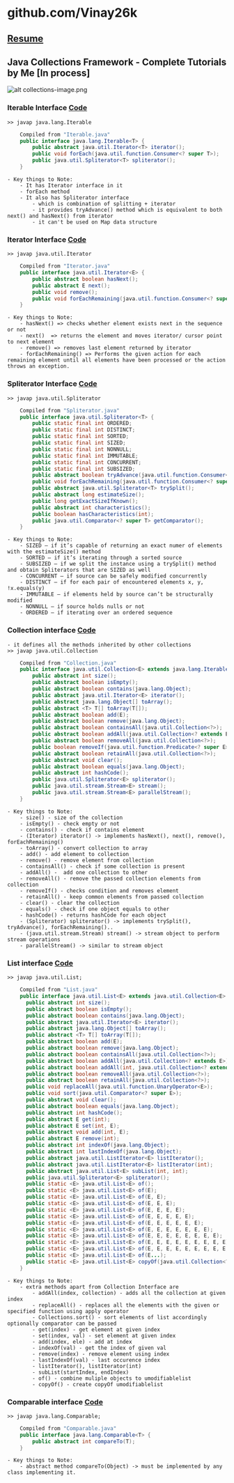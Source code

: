 # github.com/Vinay26k
## [Resume](https://vinay26k.github.io/Resume.html)
## Java Collections Framework - Complete Tutorials by Me [In process]

![alt collections-image.png](Collection-framework-hierarchy.png)



### Iterable Interface [Code](CompleteTutorials/1.%20Iterable%20Interface/IterableDemo.java)
	>> javap java.lang.Iterable
```java
	Compiled from "Iterable.java"
	public interface java.lang.Iterable<T> {
		public abstract java.util.Iterator<T> iterator();
		public void forEach(java.util.function.Consumer<? super T>);
		public java.util.Spliterator<T> spliterator();
	}
```

	- Key things to Note:
		- It has Iterator interface in it
		- forEach method
		- It also has Spliterator interface
			- which is combination of splitting + iterator
			- it provides tryAdvance() method which is equivalent to both next() and hasNext() from iterator
			- it can't be used on Map data structure




### Iterator Interface [Code](CompleteTutorials/1.%20Iterable%20Interface/IteratorDemo.java)
	>> javap java.util.Iterator
```java
	Compiled from "Iterator.java"
	public interface java.util.Iterator<E> {
  		public abstract boolean hasNext();
  		public abstract E next();
  		public void remove();
  		public void forEachRemaining(java.util.function.Consumer<? super E>);
	}
```

	- Key things to Note:
		- hasNext() => checks whether element exists next in the sequence or not
		- next()  => returns the element and moves iterator/ cursor point to next element
		- remove() => removes last element returned by iterator
		- forEachRemaining() => Performs the given action for each remaining element until all elements have been processed or the action throws an exception.


### Spliterator Interface [Code](CompleteTutorials/1.%20Iterable%20Interface/SpliteratorDemo.java)
	>> javap java.util.Spliterator
```java
	Compiled from "Spliterator.java"
	public interface java.util.Spliterator<T> {
		public static final int ORDERED;
		public static final int DISTINCT;
		public static final int SORTED;
		public static final int SIZED;
		public static final int NONNULL;
		public static final int IMMUTABLE;
		public static final int CONCURRENT;
		public static final int SUBSIZED;
		public abstract boolean tryAdvance(java.util.function.Consumer<? super T>);
		public void forEachRemaining(java.util.function.Consumer<? super T>);
		public abstract java.util.Spliterator<T> trySplit();
		public abstract long estimateSize();
 		public long getExactSizeIfKnown();
		public abstract int characteristics();
		public boolean hasCharacteristics(int);
		public java.util.Comparator<? super T> getComparator();
	}
```

	- Key things to Note:
		- SIZED – if it’s capable of returning an exact numer of elements with the estimateSize() method
		- SORTED – if it’s iterating through a sorted source
		- SUBSIZED – if we split the instance using a trySplit() method and obtain Spliterators that are SIZED as well
		- CONCURRENT – if source can be safely modified concurrently
		- DISTINCT – if for each pair of encountered elements x, y, !x.equals(y)
		- IMMUTABLE – if elements held by source can’t be structurally modified
		- NONNULL – if source holds nulls or not
		- ORDERED – if iterating over an ordered sequence



### Collection interface [Code](CompleteTutorials/2.%20Collection%20Interface/CollectionInterfaceDemo.java)

	- it defines all the methods inherited by other collections
	>> javap java.util.Collection
```java
	Compiled from "Collection.java"
	public interface java.util.Collection<E> extends java.lang.Iterable<E> {
  		public abstract int size();
  		public abstract boolean isEmpty();
  		public abstract boolean contains(java.lang.Object);
  		public abstract java.util.Iterator<E> iterator();
  		public abstract java.lang.Object[] toArray();
  		public abstract <T> T[] toArray(T[]);
  		public abstract boolean add(E);
  		public abstract boolean remove(java.lang.Object);
  		public abstract boolean containsAll(java.util.Collection<?>);
  		public abstract boolean addAll(java.util.Collection<? extends E>);
  		public abstract boolean removeAll(java.util.Collection<?>);
  		public boolean removeIf(java.util.function.Predicate<? super E>);
  		public abstract boolean retainAll(java.util.Collection<?>);
  		public abstract void clear();
  		public abstract boolean equals(java.lang.Object);
  		public abstract int hashCode();
  		public java.util.Spliterator<E> spliterator();
  		public java.util.stream.Stream<E> stream();
  		public java.util.stream.Stream<E> parallelStream();
	}
```

	- Key things to Note:
		- size() - size of the collection
		- isEmpty() - check empty or not
		- contains() - check if contains element
		- (Iterator) iterator() -> implements hasNext(), next(), remove(), forEachRemaining()
		- toArray() - convert collection to array
		- add() - add element to collection
		- remove() - remove element from collection
		- containsAll() - check if some collection is present
		- addAll() -  add one collection to other
		- removeAll() - remove the passed collection elements from collection
		- removeIf() - checks condition and removes element
		- retainAll() - keep common elements from passed collection
		- clear() - clear the collection
		- equals() - check if one object equals to other
		- hashCode() - returns hashCode for each object
		- (Spliterator) spliterator() -> implements trySplit(), tryAdvance(), forEachRemaining()..
		- (java.util.stream.Stream) stream() -> stream object to perform stream operations
		- parallelStream() -> similar to stream object

### List interface [Code](CompleteTutorials/3.%20List%20Interface/ListInterfaceDemo.java)
	>> javap java.util.List;
```java
	Compiled from "List.java"
	public interface java.util.List<E> extends java.util.Collection<E> {
	  public abstract int size();
	  public abstract boolean isEmpty();
	  public abstract boolean contains(java.lang.Object);
	  public abstract java.util.Iterator<E> iterator();
	  public abstract java.lang.Object[] toArray();
	  public abstract <T> T[] toArray(T[]);
	  public abstract boolean add(E);
	  public abstract boolean remove(java.lang.Object);
	  public abstract boolean containsAll(java.util.Collection<?>);
	  public abstract boolean addAll(java.util.Collection<? extends E>);
	  public abstract boolean addAll(int, java.util.Collection<? extends E>);
	  public abstract boolean removeAll(java.util.Collection<?>);
	  public abstract boolean retainAll(java.util.Collection<?>);
	  public void replaceAll(java.util.function.UnaryOperator<E>);
	  public void sort(java.util.Comparator<? super E>);
	  public abstract void clear();
	  public abstract boolean equals(java.lang.Object);
	  public abstract int hashCode();
	  public abstract E get(int);
	  public abstract E set(int, E);
	  public abstract void add(int, E);
	  public abstract E remove(int);
	  public abstract int indexOf(java.lang.Object);
	  public abstract int lastIndexOf(java.lang.Object);
	  public abstract java.util.ListIterator<E> listIterator();
	  public abstract java.util.ListIterator<E> listIterator(int);
	  public abstract java.util.List<E> subList(int, int);
	  public java.util.Spliterator<E> spliterator();
	  public static <E> java.util.List<E> of();
	  public static <E> java.util.List<E> of(E);
	  public static <E> java.util.List<E> of(E, E);
	  public static <E> java.util.List<E> of(E, E, E);
	  public static <E> java.util.List<E> of(E, E, E, E);
	  public static <E> java.util.List<E> of(E, E, E, E, E);
	  public static <E> java.util.List<E> of(E, E, E, E, E, E);
	  public static <E> java.util.List<E> of(E, E, E, E, E, E, E);
	  public static <E> java.util.List<E> of(E, E, E, E, E, E, E, E);
	  public static <E> java.util.List<E> of(E, E, E, E, E, E, E, E, E);
	  public static <E> java.util.List<E> of(E, E, E, E, E, E, E, E, E, E);
	  public static <E> java.util.List<E> of(E...);
	  public static <E> java.util.List<E> copyOf(java.util.Collection<? extends E>);
	}
```

	- Key things to Note:
		- extra methods apart from Collection Interface are
			- addAll(index, collection) - adds all the collection at given index
			- replaceAll() - replaces all the elements with the given or specified function using apply operator
			- Collections.sort() - sort elements of list accordingly optionally comparator can be passed
			- get(index) - get element at given index
			- set(index, val) - set element at given index
			- add(index, ele) - add at index
			- indexOf(val) - get the index of given val
			- remove(index) - remove element using index
			- lastIndexOf(val) - last occurence index
			- listIterator(), listIterator(int)
			- subList(startIndex, endIndex)
			- of() - combine muliple objects to umodifiablelist
			- copyOf() - create copyOf umodifiablelist

### Comparable interface [Code](CompleteTutorials/0.%20Comparable%20Interface/ComparableInterfaceDemo.java)
	>> javap java.lang.Comparable;
```java
	Compiled from "Comparable.java"
	public interface java.lang.Comparable<T> {
  		public abstract int compareTo(T);
	}
```

	- Key things to Note:
		- abstract method compareTo(Object) -> must be implemented by any class implementing it.